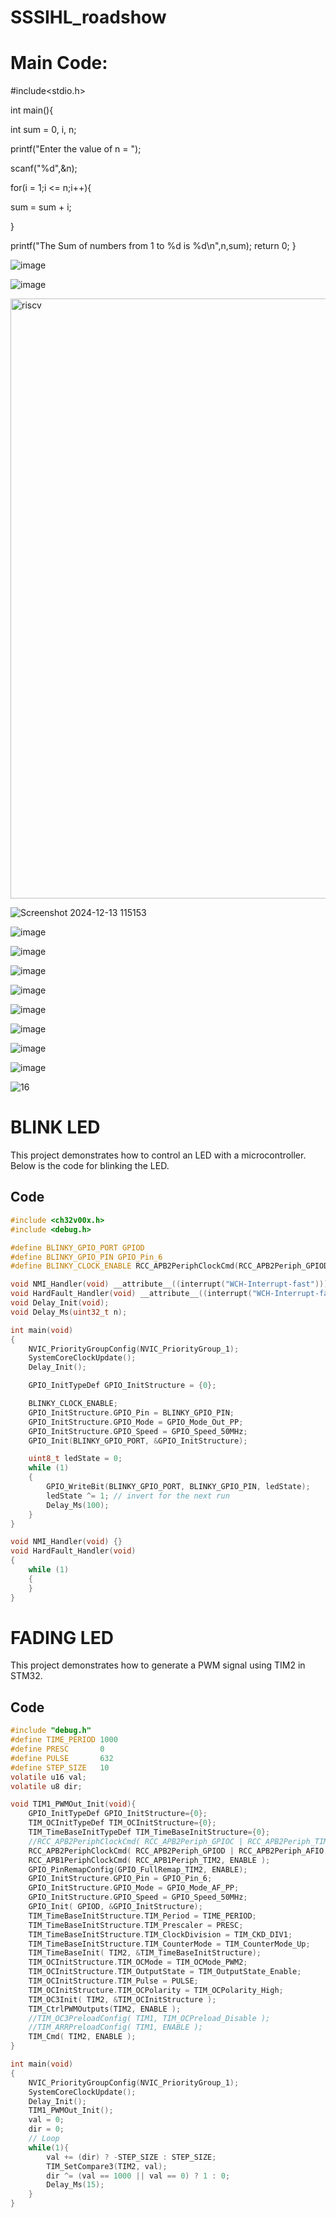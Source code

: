 # SSSIHL_roadshow

# Main Code:
#include<stdio.h>

int main(){ 

int sum = 0, i, n; 

printf("Enter the value of n = ");

scanf("%d",&n);

for(i = 1;i <= n;i++){

sum = sum + i;

}

printf("The Sum of numbers from 1 to %d is %d\n",n,sum); return 0; }



![image](https://github.com/user-attachments/assets/9e07b023-8c72-49d4-aad7-b3d894701511)

![image](https://github.com/user-attachments/assets/131beb05-5139-47e7-89f4-09123ba0e422)


<img width="960" alt="riscv" src="https://github.com/user-attachments/assets/c5b4e8af-110f-4d37-be27-2315bd0c775d" />

![Screenshot 2024-12-13 115153](https://github.com/user-attachments/assets/bae9578a-3f39-4392-a4f4-639ec5c93dd5)

![image](https://github.com/user-attachments/assets/3f798ee9-1338-4e5f-9f9d-bd36b2208ffa)

![image](https://github.com/user-attachments/assets/22579a06-1daf-44a5-ba83-88e0149ea785)

![image](https://github.com/user-attachments/assets/76b16ee0-fe09-4c87-a001-951078827b79)

![image](https://github.com/user-attachments/assets/6b943877-bc72-478f-bb95-c60c14f64a7a)

![image](https://github.com/user-attachments/assets/cd7b6834-b118-421e-99c8-b4a9c8686414)

![image](https://github.com/user-attachments/assets/9b793d30-5c23-4c59-8269-b36432282fcd)

![image](https://github.com/user-attachments/assets/85c637cc-b48c-4466-a775-8d60c1552956)

![image](https://github.com/user-attachments/assets/7beb821c-6b10-4cfc-af63-0aa7ac7b7cd7)

![16](https://github.com/user-attachments/assets/6f5eda50-b41a-41b8-83ba-8348dbf265ab)

# BLINK LED

This project demonstrates how to control an LED with a microcontroller. Below is the code for blinking the LED.

## Code
```c
#include <ch32v00x.h>
#include <debug.h>

#define BLINKY_GPIO_PORT GPIOD
#define BLINKY_GPIO_PIN GPIO_Pin_6
#define BLINKY_CLOCK_ENABLE RCC_APB2PeriphClockCmd(RCC_APB2Periph_GPIOD, ENABLE)

void NMI_Handler(void) __attribute__((interrupt("WCH-Interrupt-fast")));
void HardFault_Handler(void) __attribute__((interrupt("WCH-Interrupt-fast")));
void Delay_Init(void);
void Delay_Ms(uint32_t n);

int main(void)
{
    NVIC_PriorityGroupConfig(NVIC_PriorityGroup_1);
    SystemCoreClockUpdate();
    Delay_Init();

    GPIO_InitTypeDef GPIO_InitStructure = {0};

    BLINKY_CLOCK_ENABLE;
    GPIO_InitStructure.GPIO_Pin = BLINKY_GPIO_PIN;
    GPIO_InitStructure.GPIO_Mode = GPIO_Mode_Out_PP;
    GPIO_InitStructure.GPIO_Speed = GPIO_Speed_50MHz;
    GPIO_Init(BLINKY_GPIO_PORT, &GPIO_InitStructure);

    uint8_t ledState = 0;
    while (1)
    {
        GPIO_WriteBit(BLINKY_GPIO_PORT, BLINKY_GPIO_PIN, ledState);
        ledState ^= 1; // invert for the next run
        Delay_Ms(100);
    }
}

void NMI_Handler(void) {}
void HardFault_Handler(void)
{
    while (1)
    {
    }
}
```

# FADING LED

This project demonstrates how to generate a PWM signal using TIM2 in STM32.

## Code
```c
#include "debug.h" 
#define TIME_PERIOD 1000
#define PRESC       0
#define PULSE       632
#define STEP_SIZE   10
volatile u16 val;
volatile u8 dir;

void TIM1_PWMOut_Init(void){
    GPIO_InitTypeDef GPIO_InitStructure={0};
    TIM_OCInitTypeDef TIM_OCInitStructure={0};
    TIM_TimeBaseInitTypeDef TIM_TimeBaseInitStructure={0};
    //RCC_APB2PeriphClockCmd( RCC_APB2Periph_GPIOC | RCC_APB2Periph_TIM1, ENABLE );
    RCC_APB2PeriphClockCmd( RCC_APB2Periph_GPIOD | RCC_APB2Periph_AFIO, ENABLE );
    RCC_APB1PeriphClockCmd( RCC_APB1Periph_TIM2, ENABLE );
    GPIO_PinRemapConfig(GPIO_FullRemap_TIM2, ENABLE);
    GPIO_InitStructure.GPIO_Pin = GPIO_Pin_6;
    GPIO_InitStructure.GPIO_Mode = GPIO_Mode_AF_PP;
    GPIO_InitStructure.GPIO_Speed = GPIO_Speed_50MHz;
    GPIO_Init( GPIOD, &GPIO_InitStructure);
    TIM_TimeBaseInitStructure.TIM_Period = TIME_PERIOD;
    TIM_TimeBaseInitStructure.TIM_Prescaler = PRESC;
    TIM_TimeBaseInitStructure.TIM_ClockDivision = TIM_CKD_DIV1;
    TIM_TimeBaseInitStructure.TIM_CounterMode = TIM_CounterMode_Up;
    TIM_TimeBaseInit( TIM2, &TIM_TimeBaseInitStructure);
    TIM_OCInitStructure.TIM_OCMode = TIM_OCMode_PWM2;
    TIM_OCInitStructure.TIM_OutputState = TIM_OutputState_Enable;
    TIM_OCInitStructure.TIM_Pulse = PULSE;
    TIM_OCInitStructure.TIM_OCPolarity = TIM_OCPolarity_High;
    TIM_OC3Init( TIM2, &TIM_OCInitStructure );
    TIM_CtrlPWMOutputs(TIM2, ENABLE );
    //TIM_OC3PreloadConfig( TIM1, TIM_OCPreload_Disable );
    //TIM_ARRPreloadConfig( TIM1, ENABLE );
    TIM_Cmd( TIM2, ENABLE );
}

int main(void)
{
    NVIC_PriorityGroupConfig(NVIC_PriorityGroup_1);
    SystemCoreClockUpdate();
    Delay_Init();
    TIM1_PWMOut_Init();
    val = 0;
    dir = 0;
    // Loop
    while(1){
        val += (dir) ? -STEP_SIZE : STEP_SIZE;
        TIM_SetCompare3(TIM2, val);
        dir ^= (val == 1000 || val == 0) ? 1 : 0;
        Delay_Ms(15);
    }
}
```
